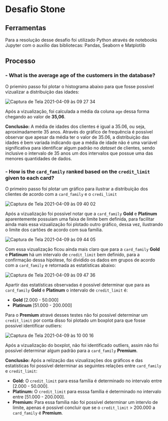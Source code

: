 # **Desafio Stone** 

## **Ferramentas**
Para a resolução desse desafio foi utilizado Python através de notebooks Jupyter com o auxílio das bibliotecas: Pandas, Seaborn e Matplotlib

## **Processo** 

### - What is the average age of the customers in the database?

O priemiro passo foi plotar o histograma abaixo para que fosse possível vizualizar a distribuição das idades:

![Captura de Tela 2021-04-09 às 09 27 34](https://user-images.githubusercontent.com/62664736/114179795-d31a2100-9915-11eb-9025-0d57d0421102.png)

Após a vizualização, foi calculada a média da coluna `age` dessa forma chegando ao valor de **35,06**.

**Conclusão:**  A média de idades dos clientes é igual a 35.06, ou seja, aproximadamente 35 anos. Através do gráfico de frequência é possível observar que apesar da média ter o valor de 35.06, a distribuição das idades é bem variada indicando que a média de idade não é uma variável significativa para identificar algum padrão no *dataset* de clientes, sendo inclusive o intervalo de 35 anos um dos intervalos que possue uma das menores quantidades de dados.

### - How is the `card_family` ranked based on the `credit_limit` given to each card?

O primeiro passo foi plotar um gráfico para ilustrar a distribuição dos clientes de acordo com a `card_family` e o `credi_limit`

![Captura de Tela 2021-04-09 às 09 40 02](https://user-images.githubusercontent.com/62664736/114181185-918a7580-9917-11eb-856f-75e123bb0f48.png)

Após a vizualização foi possível notar que a `card_family` **Gold** e **Platinum** aparentemente possuiam uma faixa de limite bem definida, para facilitar ainda mais essa vizualização foi plotado outro gráfico, dessa vez, ilustrando o limite dos cartões de acordo com sua família.

![Captura de Tela 2021-04-09 às 09 44 05](https://user-images.githubusercontent.com/62664736/114181633-22615100-9918-11eb-8bd2-74f36f7e4f71.png)

Com essa vizualização ficou ainda mais claro que para a `card_family` **Gold** e **Platinum** há um intervalo de `credit_limit` bem definido, para a confirmação dessa hipótese, foi dividido os dados em grupos de acordo com a `card_family` e retornada as estatísticas abaixo:

![Captura de Tela 2021-04-09 às 09 47 36](https://user-images.githubusercontent.com/62664736/114182082-a0255c80-9918-11eb-96a4-5b1273709c26.png)

Apartir das estatísticas observadas é possível determinar que para as `card_family` **Gold** e **Platinum** o intervalo de `credit_limit` é:

- **Gold** [2.000 - 50.000]
- **Platinum** [51.000 - 200.000]

Para o **Premium** atravé desses testes não foi possível determinar um `credit_limit` por conta disso foi plotado um boxplot para que fosse possível identificar outliers:

![Captura de Tela 2021-04-09 às 10 00 16](https://user-images.githubusercontent.com/62664736/114183759-65bcbf00-991a-11eb-85bc-21f7efc17d01.png)

Após a vizualização do boxplot, não foi identificado outliers, assim não foi possível determinar algum padrão para a `card_family` **Premium**.

**Conclusão:** Após a relização das vizualizações dos gráficos e das estatísticas foi possível determinar as seguintes relações entre `card_family` e `credit_limit`:

- **Gold:** O `credit_limit` para essa família é determinado no intervalo entre [2.000 - 50.000].
- **Platinum:** O `credit_limit` para esssa família é determinado no intervalo entre [51.000 - 200.000].
- **Premium:** Para essa família não foi possível determinar um intervlo de limite, apenas é possível concluir que se o `credit_limit` > 200.000 a `card_family` é **Premium**.

 



